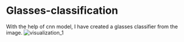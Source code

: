 # Glasses-classification
With the help of cnn model, I have created a glasses classifier from the image.
![visualization_1](https://github.com/user-attachments/assets/3ef4bda5-927f-4a06-95dc-f673516e8f32)
